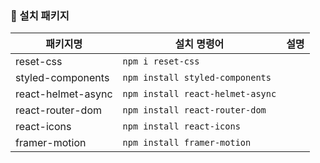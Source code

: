 ### 📁 설치 패키지

| 패키지명           | 설치 명령어                      | 설명 |
| ------------------ | -------------------------------- | ---- |
| reset-css          | `npm i reset-css`                |      |
| styled-components  | `npm install styled-components`  |      |
| react-helmet-async | `npm install react-helmet-async` |      |
| react-router-dom   | `npm install react-router-dom`   |      |
| react-icons        | `npm install react-icons`        |      |
| framer-motion      | `npm install framer-motion`      |      |
